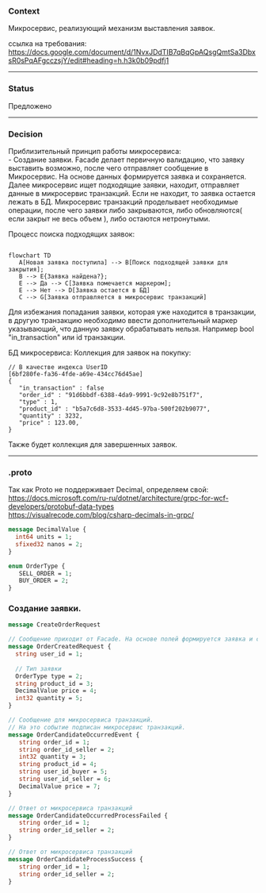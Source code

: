 ### Context

Микросервис, реализующий механизм выставления заявок. 

ссылка на требования:  
https://docs.google.com/document/d/1NvxJDdTIB7qBqGpAQsgQmtSa3DbxsR0sPqAFgcczsjY/edit#heading=h.h3k0b09pdfj1   

---

### Status 

Предложено

---

### Decision

Приблизительный принцип работы микросервиса:  
\- Создание заявки. Facade делает первичную валидацию, что заявку выставить возможно, после чего отправляет сообщение в Микросервис. На основе данных формируется заявка и сохраняется. Далее микросервис ищет подходящие заявки, находит, отправляет данные в микросервис транзакций. Если не находит, то заявка остается лежать в БД. Микросервис транзакций проделывает необходимые операции, после чего заявки либо закрываются, либо обновляются( если закрыт не весь объем ), либо остаются нетронутыми.

Процесс поиска подходящих заявок:
```mermaid

flowchart TD
   A[Новая заявка поступила] --> B[Поиск подходящей заявки для закрытия];
   B --> E{Заявка найдена?};
   E --> Да --> C[Заявка помечается маркером];
   E --> Нет --> D[Заявка остается в БД]
   C --> G[Заявка отправляется в микросервис транзакций]

```

Для избежания попадания заявки, которая уже находится в транзакции, в другую транзакцию необходимо ввести дополнительный маркер указывающий, что данную заявку обрабатывать нельзя. Например bool "in_transaction" или id транзакции.


БД микросервиса:
Коллекция для заявок на покупку:
```
// В качестве индекса UserID
[6bf280fe-fa36-4fde-a69e-434cc76d45ae] 
{
   "in_transaction" : false
   "order_id" : "91d6bbdf-6388-4da9-9991-9c92e8b751f7",
   "type" : 1,
   "product_id" : "b5a7c6d8-3533-4d45-97ba-500f202b9077",
   "quantity" : 3232,
   "price" : 123.00,
}
```

Также будет коллекция для завершенных заявок.

---



### .proto

Так как Proto не поддерживает Decimal, определяем свой:  
https://docs.microsoft.com/ru-ru/dotnet/architecture/grpc-for-wcf-developers/protobuf-data-types  
https://visualrecode.com/blog/csharp-decimals-in-grpc/

```proto
message DecimalValue {
  int64 units = 1;
  sfixed32 nanos = 2;
}
```

```proto
enum OrderType {
   SELL_ORDER = 1;
   BUY_ORDER = 2;
}
```

### Создание заявки.

```proto
message CreateOrderRequest
```


```proto   
// Сообщение приходит от Facade. На основе полей формируется заявка и сохраняется в БД.
message OrderCreatedRequest {
  string user_id = 1;
  
  // Тип заявки
  OrderType type = 2;
  string product_id = 3;
  DecimalValue price = 4;
  int32 quantity = 5;   
}
```  


```proto  
// Сообщение для микросервиса транзакций.
// На это событие подписан микросервис транзакций.
message OrderCandidateOccurredEvent {
   string order_id = 1;
   string order_id_seller = 2;
   int32 quantity = 3;
   string product_id = 4;
   string user_id_buyer = 5;
   string user_id_seller = 6;
   DecimalValue price = 7;
}
```

```proto
// Ответ от микросервиса транзакций
message OrderCandidateOccurredProcessFailed {
   string order_id = 1;
   string order_id_seller = 2;
}
```

```proto
// Ответ от микросервиса транзакций
message OrderCandidateProcessSuccess {
   string order_id = 1;
   string order_id_seller = 2;
}
```

